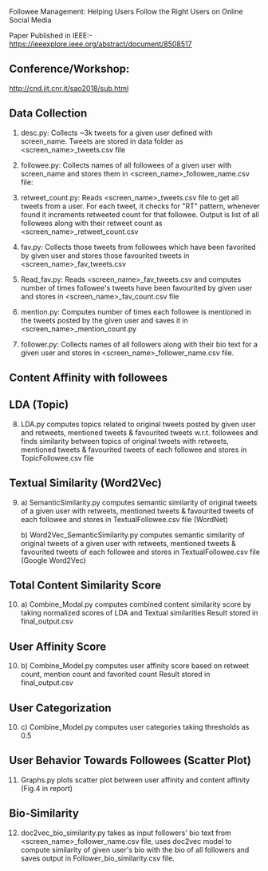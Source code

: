 Followee Management: Helping Users Follow the Right Users on Online Social Media

Paper Published in IEEE:- https://ieeexplore.ieee.org/abstract/document/8508517

Conference/Workshop:
--------------------
http://cnd.iit.cnr.it/sao2018/sub.html


Data Collection
---------------
1. desc.py: Collects ~3k tweets for a given user defined with screen_name. Tweets are stored in data folder as <screen_name>_tweets.csv file

2. followee.py: Collects names of all followees of a given user with screen_name and stores them in <screen_name>_followee_name.csv file:

3. retweet_count.py: Reads <screen_name>_tweets.csv file to get all tweets from a user. For each tweet, it checks for "RT" pattern, whenever found it increments retweeted count for that followee. Output is list of all followees along with their retweet count as <screen_name>_retweet_count.csv

4. fav.py: Collects those tweets from followees which have been favorited by given user and stores those favourited tweets in <screen_name>_fav_tweets.csv

5. Read_fav.py: Reads <screen_name>_fav_tweets.csv and computes number of times followee's tweets have been favourited by given user and stores in <screen_name>_fav_count.csv file

6. mention.py: Computes number of times each followee is mentioned in the tweets posted by the given user and saves it in <screen_name>_mention_count.py

7. follower.py: Collects names of all followers along with their bio text for a given user and stores in <screen_name>_follower_name.csv file.


Content Affinity with followees
-------------------------------

LDA (Topic)
-----------
8. LDA.py computes topics related to original tweets posted by given user and retweets, mentioned tweets & favourited tweets w.r.t. followees and finds similarity between topics of original tweets with retweets, mentioned tweets & favourited tweets of each followee and stores in TopicFollowee.csv file

Textual Similarity (Word2Vec)
-----------------------------

9. a) SemanticSimilarity.py computes semantic similarity of original tweets of a given user with retweets, mentioned tweets & favourited tweets of each followee and stores in TextualFollowee.csv file (WordNet)

   b) Word2Vec_SemanticSimilarity.py computes semantic similarity of original tweets of a given user with retweets, mentioned tweets & favourited tweets of each followee and stores in TextualFollowee.csv file (Google Word2Vec)

Total Content Similarity Score
------------------------------

10. a) Combine_Modal.py computes combined content similarity score by taking normalized scores of LDA and Textual similarities
Result stored in final_output.csv

User Affinity Score
-------------------

10. b) Combine_Model.py computes user affinity score based on retweet count, mention count and favorited count
Result stored in final_output.csv


User Categorization
-------------------

10. c) Combine_Model.py computes user categories taking thresholds as 0.5


User Behavior Towards Followees (Scatter Plot)
-----------------------------------------------

11. Graphs.py plots scatter plot between user affinity and content affinity (Fig.4 in report)


Bio-Similarity
--------------

12. doc2vec_bio_similarity.py takes as input followers' bio text from <screen_name>_follower_name.csv file, uses doc2vec model to compute similarity of given user's bio with the bio of all followers and saves output in Follower_bio_similarity.csv file.





